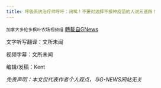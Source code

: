 ```yaml
---
title: 呼吸系统治疗师呼吁：闭嘴！不要对选择不接种疫苗的人说三道四！
---
```

`加拿大多伦多枫叶农场视频组` [轉載自GNews](https://gnews.org/zh-hans/1606824/)

文字听写翻译：文所未闻

视频字幕：文所未闻

编辑/发稿：Kent

*免责声明：本文仅代表作者个人观点，与G-NEWS网站无关*
